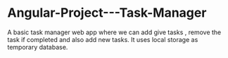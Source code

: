 # Angular-Project---Task-Manager
A basic task manager web app where we can add give tasks , remove the task if completed and also add new tasks. It uses local storage as temporary database. 
